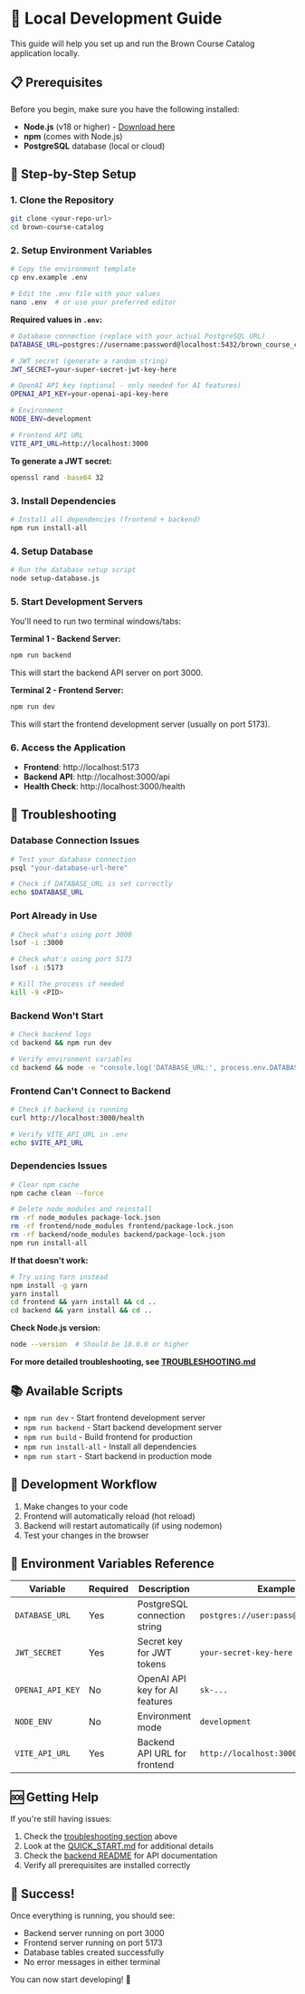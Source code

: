 # 🚀 Local Development Guide

This guide will help you set up and run the Brown Course Catalog application locally.

## 📋 Prerequisites

Before you begin, make sure you have the following installed:

- **Node.js** (v18 or higher) - [Download here](https://nodejs.org/)
- **npm** (comes with Node.js)
- **PostgreSQL** database (local or cloud)

## 🔧 Step-by-Step Setup

### 1. Clone the Repository
```bash
git clone <your-repo-url>
cd brown-course-catalog
```

### 2. Setup Environment Variables
```bash
# Copy the environment template
cp env.example .env

# Edit the .env file with your values
nano .env  # or use your preferred editor
```

**Required values in `.env`:**
```bash
# Database connection (replace with your actual PostgreSQL URL)
DATABASE_URL=postgres://username:password@localhost:5432/brown_course_catalog

# JWT secret (generate a random string)
JWT_SECRET=your-super-secret-jwt-key-here

# OpenAI API key (optional - only needed for AI features)
OPENAI_API_KEY=your-openai-api-key-here

# Environment
NODE_ENV=development

# Frontend API URL
VITE_API_URL=http://localhost:3000
```

**To generate a JWT secret:**
```bash
openssl rand -base64 32
```

### 3. Install Dependencies
```bash
# Install all dependencies (frontend + backend)
npm run install-all
```

### 4. Setup Database
```bash
# Run the database setup script
node setup-database.js
```

### 5. Start Development Servers

You'll need to run two terminal windows/tabs:

**Terminal 1 - Backend Server:**
```bash
npm run backend
```
This will start the backend API server on port 3000.

**Terminal 2 - Frontend Server:**
```bash
npm run dev
```
This will start the frontend development server (usually on port 5173).

### 6. Access the Application

- **Frontend**: http://localhost:5173
- **Backend API**: http://localhost:3000/api
- **Health Check**: http://localhost:3000/health

## 🐛 Troubleshooting

### Database Connection Issues
```bash
# Test your database connection
psql "your-database-url-here"

# Check if DATABASE_URL is set correctly
echo $DATABASE_URL
```

### Port Already in Use
```bash
# Check what's using port 3000
lsof -i :3000

# Check what's using port 5173
lsof -i :5173

# Kill the process if needed
kill -9 <PID>
```

### Backend Won't Start
```bash
# Check backend logs
cd backend && npm run dev

# Verify environment variables
cd backend && node -e "console.log('DATABASE_URL:', process.env.DATABASE_URL)"
```

### Frontend Can't Connect to Backend
```bash
# Check if backend is running
curl http://localhost:3000/health

# Verify VITE_API_URL in .env
echo $VITE_API_URL
```

### Dependencies Issues
```bash
# Clear npm cache
npm cache clean --force

# Delete node_modules and reinstall
rm -rf node_modules package-lock.json
rm -rf frontend/node_modules frontend/package-lock.json
rm -rf backend/node_modules backend/package-lock.json
npm run install-all
```

**If that doesn't work:**
```bash
# Try using Yarn instead
npm install -g yarn
yarn install
cd frontend && yarn install && cd ..
cd backend && yarn install && cd ..
```

**Check Node.js version:**
```bash
node --version  # Should be 18.0.0 or higher
```

**For more detailed troubleshooting, see [TROUBLESHOOTING.md](TROUBLESHOOTING.md)**

## 📚 Available Scripts

- `npm run dev` - Start frontend development server
- `npm run backend` - Start backend development server
- `npm run build` - Build frontend for production
- `npm run install-all` - Install all dependencies
- `npm run start` - Start backend in production mode

## 🔄 Development Workflow

1. Make changes to your code
2. Frontend will automatically reload (hot reload)
3. Backend will restart automatically (if using nodemon)
4. Test your changes in the browser

## 📝 Environment Variables Reference

| Variable | Required | Description | Example |
|----------|----------|-------------|---------|
| `DATABASE_URL` | Yes | PostgreSQL connection string | `postgres://user:pass@host:port/db` |
| `JWT_SECRET` | Yes | Secret key for JWT tokens | `your-secret-key-here` |
| `OPENAI_API_KEY` | No | OpenAI API key for AI features | `sk-...` |
| `NODE_ENV` | No | Environment mode | `development` |
| `VITE_API_URL` | Yes | Backend API URL for frontend | `http://localhost:3000` |

## 🆘 Getting Help

If you're still having issues:

1. Check the [troubleshooting section](#-troubleshooting) above
2. Look at the [QUICK_START.md](QUICK_START.md) for additional details
3. Check the [backend README](backend/README.md) for API documentation
4. Verify all prerequisites are installed correctly

## 🎉 Success!

Once everything is running, you should see:
- Backend server running on port 3000
- Frontend server running on port 5173
- Database tables created successfully
- No error messages in either terminal

You can now start developing! 🚀 